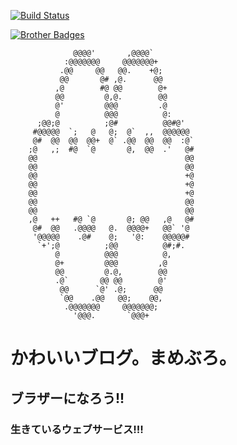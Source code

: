 [![Build Status](https://travis-ci.org/mamebro/mameblo.png?branch=master)](https://travis-ci.org/mamebro/mameblo)

[![Brother Badges](https://f.cloud.github.com/assets/1898570/437703/239f31b2-b0ab-11e2-82e3-5e676d2eb066.jpg)](https://github.com/kurotaky/mameblo/issues/75)

```
              @@@@'       ,@@@@`          
            :@@@@@@@     @@@@@@@+         
           .@@     @@   @@.    +@;        
           @@       @# ,@.      @@        
          ,@        #@ @@        @+       
          @@         @,@.        @@       
          @'         @@@         .@       
          @          @@@          @:      
      ;@@;@          ;@#          @@#@'   
     #@@@@@  `;   @   @;  @`  ,,  @@@@@@  
     @#  @@  @@  @@+  @` .@@  @@  @@  :@` 
    ;@   ,;  #@  `@       @,  @@  .'   @# 
    @@                                 @@ 
    @@                                 @@ 
    @@                                 +@ 
    @@                                 +@ 
    @@                                 +@ 
    @@                                 @@ 
    @@                                 @@ 
    ,@   ++   #@ `@       @; @@   ,@   @# 
     @#  @@   .@@@@   @.  @@@@+   @@` '@  
     '@@@@@    .@#    @;   '@:    @@@@@#  
      `+';@          ;@@          @#;#.   
          @          @@@          @,      
          @+         @@@         ,@       
          @@         @.@,        @@       
          .@`       @@ @@        @'       
           @@      `@' .@;      @@        
           `@@    .@@   @@;    @@,        
            .@@@@@@@     @@@@@@@;         
              '@@@.       `@@@+           
```

# かわいいブログ。まめぶろ。

## ブラザーになろう!!

### 生きているウェブサービス!!!
